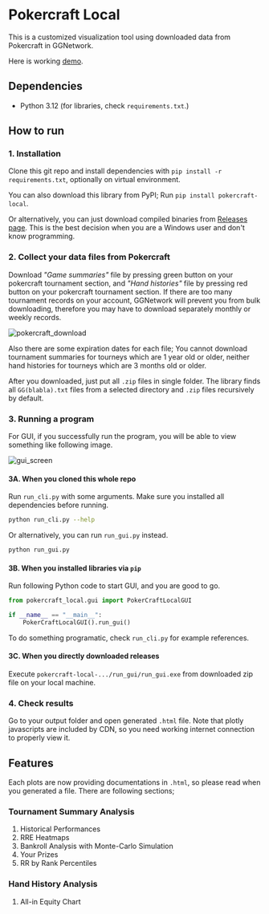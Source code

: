 # Pokercraft Local

This is a customized visualization tool using downloaded data from Pokercraft in GGNetwork.

Here is working [demo](https://blog.mcdic.net/assets/raw_html/damavaco_performance.html).

## Dependencies

- Python 3.12 (for libraries, check `requirements.txt`.)

## How to run

### 1. Installation

Clone this git repo and install dependencies with `pip install -r requirements.txt`, optionally on virtual environment.

You can also download this library from PyPI; Run `pip install pokercraft-local`.

Or alternatively, you can just download compiled binaries from [Releases page](https://github.com/McDic/pokercraft-local/releases).
This is the best decision when you are a Windows user and don't know programming.

### 2. Collect your data files from Pokercraft

Download *"Game summaries"* file by pressing green button on your pokercraft tournament section,
and *"Hand histories"* file by pressing red button on your pokercraft tournament section.
If there are too many tournament records on your account, GGNetwork will prevent you from bulk downloading,
therefore you may have to download separately monthly or weekly records.

![pokercraft_download](./images/pokercraft_download.png)

Also there are some expiration dates for each file;
You cannot download tournament summaries for tourneys which are 1 year old or older,
neither hand histories for tourneys which are 3 months old or older.

After you downloaded, just put all `.zip` files in single folder.
The library finds all `GG(blabla).txt` files from a selected directory and `.zip` files recursively by default.

### 3. Running a program

For GUI, if you successfully run the program, you will be able to view something like following image.

![gui_screen](./images/gui_screen.png)

#### 3A. When you cloned this whole repo

Run `run_cli.py` with some arguments.
Make sure you installed all dependencies before running.

```bash
python run_cli.py --help
```

Or alternatively, you can run `run_gui.py` instead.

```bash
python run_gui.py
```

#### 3B. When you installed libraries via `pip`

Run following Python code to start GUI, and you are good to go.

```python
from pokercraft_local.gui import PokerCraftLocalGUI

if __name__ == "__main__":
    PokerCraftLocalGUI().run_gui()
```

To do something programatic, check `run_cli.py` for example references.

#### 3C. When you directly downloaded releases

Execute `pokercraft-local-.../run_gui/run_gui.exe` from downloaded zip file on your local machine.

### 4. Check results

Go to your output folder and open generated `.html` file.
Note that plotly javascripts are included by CDN, so you need working internet connection to properly view it.

## Features

Each plots are now providing documentations in `.html`,
so please read when you generated a file.
There are following sections;

### Tournament Summary Analysis

1. Historical Performances
2. RRE Heatmaps
3. Bankroll Analysis with Monte-Carlo Simulation
4. Your Prizes
5. RR by Rank Percentiles

### Hand History Analysis

1. All-in Equity Chart
